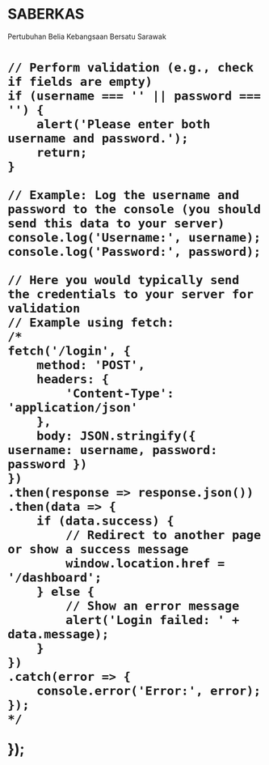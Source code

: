 # SABERKAS 
Pertubuhan Belia Kebangsaan Bersatu Sarawak
<h1 style="color🟦;">
<a document.getElementById('loginButton').addEventListener('click', function() {
    var username = document.getElementById('username').value;
    var password = document.getElementById('password').value;

    // Perform validation (e.g., check if fields are empty)
    if (username === '' || password === '') {
        alert('Please enter both username and password.');
        return;
    }

    // Example: Log the username and password to the console (you should send this data to your server)
    console.log('Username:', username);
    console.log('Password:', password);

    // Here you would typically send the credentials to your server for validation
    // Example using fetch:
    /*
    fetch('/login', {
        method: 'POST',
        headers: {
            'Content-Type': 'application/json'
        },
        body: JSON.stringify({ username: username, password: password })
    })
    .then(response => response.json())
    .then(data => {
        if (data.success) {
            // Redirect to another page or show a success message
            window.location.href = '/dashboard';
        } else {
            // Show an error message
            alert('Login failed: ' + data.message);
        }
    })
    .catch(error => {
        console.error('Error:', error);
    });
    */
});
